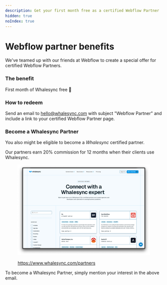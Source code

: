 ```yaml
---
description: Get your first month free as a certified Webflow Partner
hidden: true
noIndex: true
---
```


# Webflow partner benefits

We've teamed up with our friends at Webflow to create a special offer for certified Webflow Partners.

### The benefit

First month of Whalesync free :tada:

### How to redeem

Send an email to [hello@whalesync.com](mailto:hello@whalesync.com) with subject "Webflow Partner" and include a link to your certified Webflow Partner page.

### Become a Whalesync Partner

You also might be eligible to become a _Whalesync_ certified partner.

Our partners earn 20% commission for 12 months when their clients use Whalesync.

<figure><img src="../../.gitbook/assets/certified (1) (1).png" alt=""><figcaption><p><a href="https://www.whalesync.com/partners">https://www.whalesync.com/partners</a></p></figcaption></figure>

To become a Whalesync Partner, simply mention your interest in the above email.

